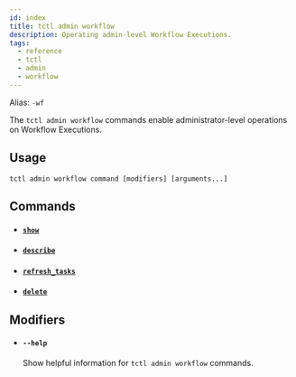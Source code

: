 ```yaml
---
id: index
title: tctl admin workflow
description: Operating admin-level Workflow Executions.
tags:
  - reference
  - tctl
  - admin
  - workflow
---
```


Alias: `-wf`

The `tctl admin workflow` commands enable administrator-level operations on Workflow Executions.

## Usage

`tctl admin workflow command [modifiers] [arguments...]`

## Commands

- #### [`show`](/tctl/admin/workflow/show)

- #### [`describe`](/tctl/admin/workflow/describe)

- #### [`refresh_tasks`](/tctl/admin/workflow/refresh_tasks)

- #### [`delete`](/tctl/admin/workflow/delete)

## Modifiers

- #### `--help`

  Show helpful information for `tctl admin workflow` commands.
